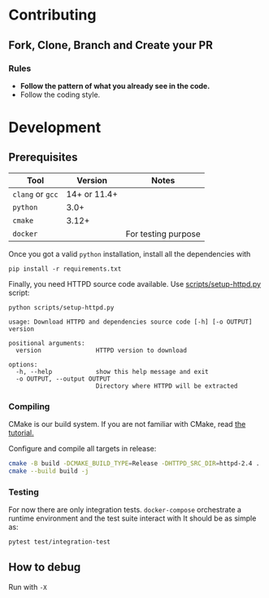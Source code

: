 # Contributing 

## Fork, Clone, Branch and Create your PR

### Rules
- **Follow the pattern of what you already see in the code.**
- Follow the coding style.

# Development

## Prerequisites

| Tool | Version | Notes |
| ---- | ------- | ----- |
| `clang` or `gcc` | 14+ or 11.4+ | |
| `python` | 3.0+ | |
| `cmake` | 3.12+ | |
| `docker` |  | For testing purpose |

Once you got a valid `python` installation, install all the dependencies with

````shell
pip install -r requirements.txt
````

Finally, you need HTTPD source code available. Use [scripts/setup-httpd.py](./scripts/setup-httpd.py) script:

````shell
python scripts/setup-httpd.py

usage: Download HTTPD and dependencies source code [-h] [-o OUTPUT] version

positional arguments:
  version               HTTPD version to download

options:
  -h, --help            show this help message and exit
  -o OUTPUT, --output OUTPUT
                        Directory where HTTPD will be extracted
````

### Compiling
CMake is our build system. If you are not familiar with CMake, read [the tutorial.](https://cmake.org/cmake/help/latest/guide/tutorial/index.html)

Configure and compile all targets in release:

````sh
cmake -B build -DCMAKE_BUILD_TYPE=Release -DHTTPD_SRC_DIR=httpd-2.4 .
cmake --build build -j
````

### Testing
For now there are only integration tests. `docker-compose` orchestrate a runtime environment and the test suite interact with
It should be as simple as:

````sh
pytest test/integration-test
````
## How to debug
Run with `-X`

